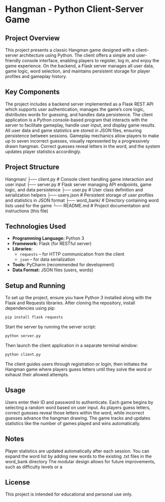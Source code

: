 # Hangman - Python Client-Server Game

## Project Overview  
This project presents a classic Hangman game designed with a client-server architecture using Python. The client offers a simple and user-friendly console interface, enabling players to register, log in, and enjoy the game experience. On the backend, a Flask server manages all user data, game logic, word selection, and maintains persistent storage for player profiles and gameplay history.

## Key Components  
The project includes a backend server implemented as a Flask REST API which supports user authentication, manages the game’s core logic, distributes words for guessing, and handles data persistence. The client application is a Python console-based program that interacts with the server to facilitate gameplay, handle user input, and display game results. All user data and game statistics are stored in JSON files, ensuring persistence between sessions. Gameplay mechanics allow players to make up to seven incorrect guesses, visually represented by a progressively drawn hangman. Correct guesses reveal letters in the word, and the system updates player statistics accordingly.

## Project Structure  

Hangman/
├── client.py # Console client handling game interaction and user input
├── server.py # Flask server managing API endpoints, game logic, and data persistence
├── user.py # User class definition and serialization helpers
├── users.json # Persistent storage of user profiles and statistics in JSON format
├── word_bank/ # Directory containing word lists used for the game
└── README.md # Project documentation and instructions (this file)

## Technologies Used  
- **Programming Language:** Python 3  
- **Framework:** Flask (for RESTful server)  
- **Libraries:**  
  - `requests` – for HTTP communication from the client  
  - `json` – for data serialization  
- **Tools:** PyCharm (recommended for development)  
- **Data Format:** JSON files (users, words)  


## Setup and Running  

To set up the project, ensure you have Python 3 installed along with the Flask and Requests libraries. After cloning the repository, install dependencies using pip:  
```bash
pip install flask requests
```
Start the server by running the server script:
```bash
python server.py
```
Then launch the client application in a separate terminal window:
```bash
python client.py
```
The client guides users through registration or login, then initiates the Hangman game where players guess letters until they solve the word or exhaust their allowed attempts.

## Usage  
Users enter their ID and password to authenticate. Each game begins by selecting a random word based on user input. As players guess letters, correct guesses reveal those letters within the word, while incorrect guesses advance the hangman drawing. The game tracks and updates statistics like the number of games played and wins automatically.

 ## Notes
Player statistics are updated automatically after each session.
You can expand the word list by adding new words to the existing .txt files in the word_bank directory
The modular design allows for future improvements, such as difficulty levels or a 

## License  
This project is intended for educational and personal use only. 
